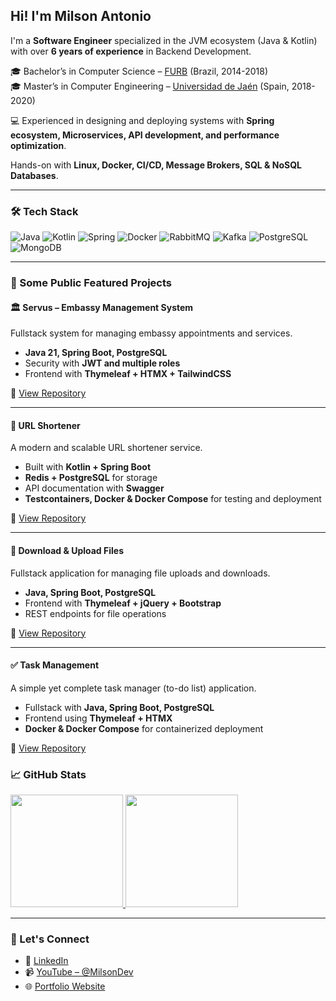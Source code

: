<h2>Hi! I'm Milson Antonio</h2>

I'm a **Software Engineer** specialized in the JVM ecosystem (Java & Kotlin) with over **6 years of experience** in Backend Development.  

🎓 Bachelor’s in Computer Science – [FURB](https://furb.br) (Brazil, 2014-2018)  
🎓 Master’s in Computer Engineering – [Universidad de Jaén](https://ujaen.es) (Spain, 2018-2020)  

💻 Experienced in designing and deploying systems with **Spring ecosystem, Microservices, API development, and performance optimization**.  
   
   Hands-on with **Linux, Docker, CI/CD, Message Brokers, SQL & NoSQL Databases**.  

---

### 🛠️ Tech Stack
![Java](https://img.shields.io/badge/java-%23ED8B00.svg?style=for-the-badge&logo=java&logoColor=white)
![Kotlin](https://img.shields.io/badge/kotlin-%237F52FF.svg?style=for-the-badge&logo=kotlin&logoColor=white)
![Spring](https://img.shields.io/badge/spring-%236DB33F.svg?style=for-the-badge&logo=spring&logoColor=white)
![Docker](https://img.shields.io/badge/docker-%230db7ed.svg?style=for-the-badge&logo=docker&logoColor=white)
![RabbitMQ](https://img.shields.io/badge/RabbitMQ-%23FF6600.svg?style=for-the-badge&logo=rabbitmq&logoColor=white)
![Kafka](https://img.shields.io/badge/kafka-%23231F20.svg?style=for-the-badge&logo=apache-kafka&logoColor=white)
![PostgreSQL](https://img.shields.io/badge/postgresql-%23316192.svg?style=for-the-badge&logo=postgresql&logoColor=white)
![MongoDB](https://img.shields.io/badge/mongodb-%2347A248.svg?style=for-the-badge&logo=mongodb&logoColor=white)

---

### 🚀 Some Public Featured Projects

#### 🏛️ Servus – Embassy Management System
Fullstack system for managing embassy appointments and services.  
- **Java 21, Spring Boot, PostgreSQL**  
- Security with **JWT and multiple roles**  
- Frontend with **Thymeleaf + HTMX + TailwindCSS**  

🔗 [View Repository](https://github.com/milson-antonio/servus)

---

#### 🔗 URL Shortener
A modern and scalable URL shortener service.  
- Built with **Kotlin + Spring Boot**  
- **Redis + PostgreSQL** for storage  
- API documentation with **Swagger**  
- **Testcontainers, Docker & Docker Compose** for testing and deployment  

🔗 [View Repository](https://github.com/milson-antonio/url-shortener)

---

#### 📂 Download & Upload Files
Fullstack application for managing file uploads and downloads.  
- **Java, Spring Boot, PostgreSQL**  
- Frontend with **Thymeleaf + jQuery + Bootstrap**  
- REST endpoints for file operations  

🔗 [View Repository](https://github.com/milson-antonio/download-upload-files)

---

#### ✅ Task Management
A simple yet complete task manager (to-do list) application.  
- Fullstack with **Java, Spring Boot, PostgreSQL**  
- Frontend using **Thymeleaf + HTMX**  
- **Docker & Docker Compose** for containerized deployment  

🔗 [View Repository](https://github.com/milson-antonio/task-management)

### 📈 GitHub Stats
<a href="https://github.com/milson-antonio">
  <img height="180em" src="https://github-readme-stats.vercel.app/api?username=milson-antonio&theme=buefy&show_icons=true" />
</a>
<a href="https://github.com/milson-antonio">
  <img height="180em" src="https://github-readme-stats.vercel.app/api/top-langs/?username=milson-antonio&layout=compact&theme=buefy" />
</a>

---

### 📡 Let's Connect
- 🔗 [LinkedIn](https://www.linkedin.com/in/milson-antonio)  
- 📹 [YouTube – @MilsonDev](https://www.youtube.com/@MilsonDev)  
- 🌐 [Portfolio Website](https://milson-antonio.github.io/dev/)  
